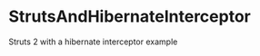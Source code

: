 StrutsAndHibernateInterceptor
=============================

Struts 2 with a hibernate interceptor example
